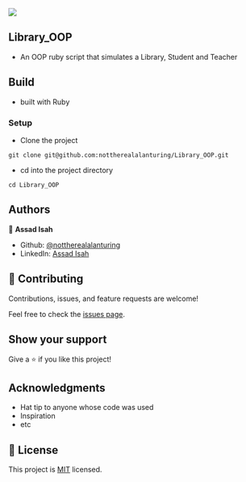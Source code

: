 ![](https://img.shields.io/badge/Microverse-blueviolet)


## Library_OOP

- An OOP ruby script that simulates a Library, Student and Teacher

## Build

- built with Ruby
### Setup

- Clone the project
```terminal
git clone git@github.com:nottherealalanturing/Library_OOP.git
```

- cd into the project directory
```terminal
cd Library_OOP
```
## Authors


👤 **Assad Isah**

- Github: [@nottherealalanturing](https://github.com/nottherealalanturing)
- LinkedIn: [Assad Isah](https://linkedin.com/in/assadisah)


## 🤝 Contributing

Contributions, issues, and feature requests are welcome!

Feel free to check the [issues page](../../issues/).

## Show your support

Give a ⭐️ if you like this project!

## Acknowledgments

- Hat tip to anyone whose code was used
- Inspiration
- etc

## 📝 License

This project is [MIT](./MIT.md) licensed.
